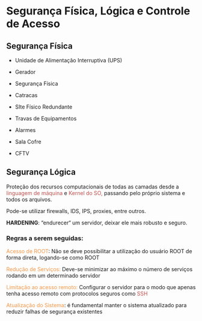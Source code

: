 
# Segurança Física, Lógica e Controle de Acesso


## Segurança Física

- Unidade de Alimentação Interruptiva (UPS)

- Gerador 

- Segurança Física

- Catracas

- SIte Físico Redundante 

- Travas de Equipamentos

- Alarmes

- Sala Cofre

- CFTV

## Segurança Lógica

Proteção dos recursos computacionais de todas as camadas desde a <font color="#c0504d">linguagem de máquina</font> e <font color="#c0504d">Kernel do SO,</font> passando pelo próprio sistema e todos os arquivos.

Pode-se utilizar firewalls, IDS, IPS, proxies, entre outros.


**HARDENING**: “endurecer“ um servidor, deixar ele mais robusto e seguro.


### Regras a serem seguidas:

<font color="#f79646">Acesso de ROOT</font>: Não se deve possibilitar a utilização do usuário ROOT de forma direta, logando-se como ROOT 

<font color="#f79646">Redução de Serviços: </font>Deve-se minimizar ao máximo o número de serviços rodando em um determinado servidor

<font color="#f79646">Limitação ao acesso remoto:</font> Configurar o servidor para o modo que apenas tenha acesso remoto com protocolos seguros como <font color="#c0504d">SSH</font>

<font color="#f79646">Atualização do Sistema</font>: é fundamental manter o sistema atualizado para reduzir falhas de segurança existentes 


